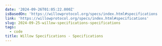 ```yaml
---
date: '2024-09-26T01:05:22.000Z'
isBasedOn: 'https://willowprotocol.org/specs/index.html#specifications'
link: 'https://willowprotocol.org/specs/index.html#specifications'
slug: 2024-09-25-willow-specifications-specifications
tags:
  - code
title: Willow Specifications - Specifications
---
```

 
